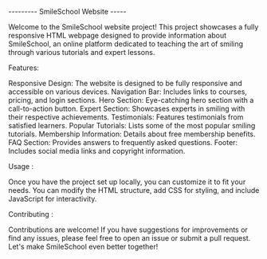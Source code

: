  --------- SmileSchool Website -----



Welcome to the SmileSchool website project! This project showcases a fully responsive HTML webpage designed to provide information about SmileSchool, an online platform dedicated to teaching the art of smiling through various tutorials and expert lessons.


Features:

Responsive Design: The website is designed to be fully responsive and accessible on various devices.
Navigation Bar: Includes links to courses, pricing, and login sections.
Hero Section: Eye-catching hero section with a call-to-action button.
Expert Section: Showcases experts in smiling with their respective achievements.
Testimonials: Features testimonials from satisfied learners.
Popular Tutorials: Lists some of the most popular smiling tutorials.
Membership Information: Details about free membership benefits.
FAQ Section: Provides answers to frequently asked questions.
Footer: Includes social media links and copyright information.


Usage : 

Once you have the project set up locally, you can customize it to fit your needs. You can modify the HTML structure, add CSS for styling, and include JavaScript for interactivity.

Contributing : 

Contributions are welcome! If you have suggestions for improvements or find any issues, please feel free to open an issue or submit a pull request. Let's make SmileSchool even better together!
